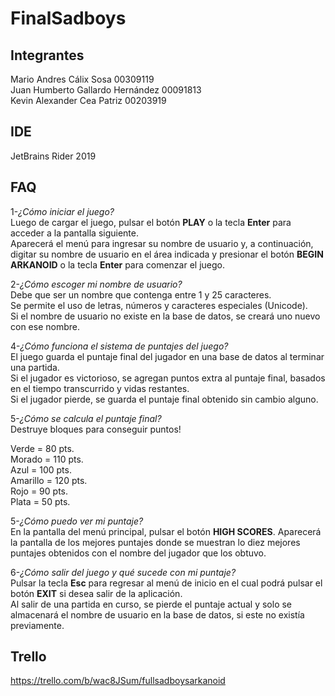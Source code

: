 # FinalSadboys

## Integrantes

Mario Andres Cálix Sosa 			00309119  
Juan Humberto Gallardo Hernández 	00091813  
Kevin Alexander Cea Patriz			00203919

## IDE

JetBrains Rider 2019

## FAQ

1-*¿Cómo iniciar el juego?*  
Luego de cargar el juego, pulsar el botón **PLAY** o la tecla **Enter** para acceder a la pantalla siguiente.   
Aparecerá el menú para ingresar su nombre de usuario y, a continuación, digitar su nombre de usuario en el área indicada y presionar el botón **BEGIN ARKANOID** o la tecla **Enter** para comenzar el juego.

2-*¿Cómo escoger mi nombre de usuario?*  
Debe que ser un nombre que contenga entre 1 y 25 caracteres.  
Se permite el uso de letras, números y caracteres especiales (Unicode).  
Si el nombre de usuario no existe en la base de datos, se creará uno nuevo con ese nombre.

4-*¿Cómo funciona el sistema de puntajes del juego?*  
El juego guarda el puntaje final del jugador en una base de datos al terminar una partida.  
Si el jugador es victorioso, se agregan puntos extra al puntaje final, basados en el tiempo transcurrido y vidas restantes.   
Si el jugador pierde, se guarda el puntaje final obtenido sin cambio alguno.

5-*¿Cómo se calcula el puntaje final?*  
Destruye bloques para conseguir puntos!

Verde = 80 pts.  
Morado = 110 pts.  
Azul = 100 pts.  
Amarillo = 120 pts.  
Rojo = 90 pts.  
Plata = 50 pts.  

5-*¿Cómo puedo ver mi puntaje?*  
En la pantalla del menú principal, pulsar el botón **HIGH SCORES**. Aparecerá la pantalla de los mejores puntajes donde se muestran lo diez mejores puntajes obtenidos con el nombre del jugador que los obtuvo.

6-*¿Cómo salir del juego y qué sucede con mi puntaje?*  
Pulsar la tecla **Esc** para regresar al menú de inicio en el cual podrá pulsar el botón **EXIT** si desea salir de la aplicación.  
Al salir de una partida en curso, se pierde el puntaje actual y solo se almacenará el nombre de usuario en la base de datos, si este no existía previamente.

## Trello

https://trello.com/b/wac8JSum/fullsadboysarkanoid